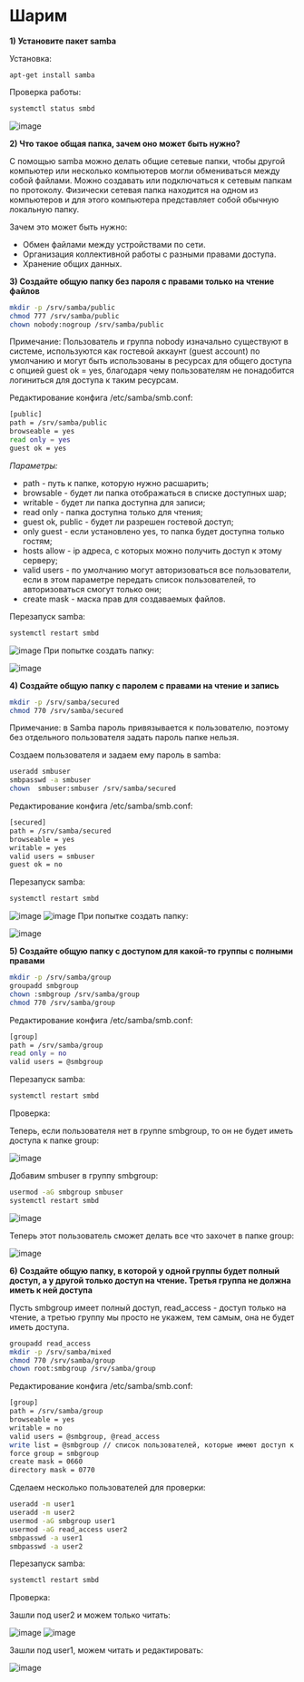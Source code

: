 # Шарим

**1) Установите пакет samba**

Установка:

```
apt-get install samba
```

Проверка работы:

```sh
systemctl status smbd
```

![image](https://github.com/user-attachments/assets/3998288a-b412-4554-8a10-e12fbe6d7335)

**2) Что такое общая папка, зачем оно может быть нужно?**

С помощью samba можно делать общие сетевые папки, чтобы другой компьютер или несколько компьютеров могли обмениваться между собой файлами. Можно создавать или подключаться к сетевым папкам по протоколу. Физически сетевая папка находится на одном из компьютеров и для этого компьютера представляет собой обычную локальную папку.

Зачем это может быть нужно:

- Обмен файлами между устройствами по сети.
- Организация коллективной работы с разными правами доступа.
- Хранение общих данных.

**3) Создайте общую папку без пароля с правами только на чтение файлов**

```sh
mkdir -p /srv/samba/public
chmod 777 /srv/samba/public
chown nobody:nogroup /srv/samba/public
```

Примечание: Пользователь и группа nobody изначально существуют в системе, используются как гостевой аккаунт (guest account) по умолчанию и могут быть использованы в ресурсах для общего доступа с опцией guest ok = yes, благодаря чему пользователям не понадобится логиниться для доступа к таким ресурсам.

Редактирование конфига /etc/samba/smb.conf:

```sh
[public]
path = /srv/samba/public
browseable = yes
read only = yes
guest ok = yes
```

*Параметры:*

- path - путь к папке, которую нужно расшарить;
- browsable - будет ли папка отображаться в списке доступных шар;
- writable - будет ли папка доступна для записи;
- read only - папка доступна только для чтения;
- guest ok, public - будет ли разрешен гостевой доступ;
- only guest - если установлено yes, то папка будет доступна только гостям;
- hosts allow - ip адреса, с которых можно получить доступ к этому серверу;
- valid users - по умолчанию могут авторизоваться все пользователи, если в этом параметре передать список пользователей, то авторизоваться смогут только они;
- create mask - маска прав для создаваемых файлов.

Перезапуск samba:

```sh
systemctl restart smbd
```

![image](https://github.com/user-attachments/assets/338f2c68-c7d9-453d-9f9a-fecf97cdb867)
При попытке создать папку:

![image](https://github.com/user-attachments/assets/5b830f7f-d78c-490a-8907-b5a43cb88180)



**4) Создайте общую папку с паролем с правами на чтение и запись**

```sh
mkdir -p /srv/samba/secured
chmod 770 /srv/samba/secured
```

Примечание: в Samba пароль привязывается к пользователю, поэтому без отдельного пользователя задать пароль папке нельзя.

Создаем пользователя и задаем ему пароль в samba:

```sh
useradd smbuser
smbpasswd -a smbuser
chown  smbuser:smbuser /srv/samba/secured
```

Редактирование конфига /etc/samba/smb.conf:

```sh
[secured]
path = /srv/samba/secured
browseable = yes
writable = yes
valid users = smbuser
guest ok = no
```

Перезапуск samba:

```sh
systemctl restart smbd
```

![image](https://github.com/user-attachments/assets/3faf39c7-952d-4c2e-a729-b01e8e0e02e3)
![image](https://github.com/user-attachments/assets/9123432d-2fc8-4850-8dc7-d5d95ed80719)
При попытке создать папку:

![image](https://github.com/user-attachments/assets/dcf375aa-ce0d-499d-ac90-d436334318f6)

**5) Создайте общую папку с доступом для какой-то группы с полными правами**

```sh
mkdir -p /srv/samba/group
groupadd smbgroup
chown :smbgroup /srv/samba/group
chmod 770 /srv/samba/group
```

Редактирование конфига /etc/samba/smb.conf:

```sh
[group]
path = /srv/samba/group
read only = no
valid users = @smbgroup
```

Перезапуск samba:

```sh
systemctl restart smbd
```

Проверка:

Теперь, если пользователя нет в группе smbgroup, то он не будет иметь доступа к папке group:

![image](https://github.com/user-attachments/assets/4f02ead3-3e9c-43c1-b1ed-9ae65b97cd12)

Добавим smbuser в группу smbgroup:

```sh
usermod -aG smbgroup smbuser
systemctl restart smbd
```

![image](https://github.com/user-attachments/assets/50fdee96-892e-4746-8bc8-441c25c7a47b)

Теперь этот пользователь сможет делать все что захочет в папке group:

![image](https://github.com/user-attachments/assets/1c0bae89-a64b-481b-ade5-dd2bf143ca1b)

**6) Создайте общую папку, в которой у одной группы будет полный доступ, а у другой только доступ на чтение. Третья группа не должна иметь к ней доступа**

Пусть smbgroup имеет полный доступ, read_access - доступ только на чтение, а третью группу мы просто не укажем, тем самым, она не будет иметь доступа.

```sh
groupadd read_access
mkdir -p /srv/samba/mixed
chmod 770 /srv/samba/group
chown root:smbgroup /srv/samba/group
```

Редактирование конфига /etc/samba/smb.conf:

```sh
[group]
path = /srv/samba/group
browseable = yes
writable = no
valid users = @smbgroup, @read_access
write list = @smbgroup // список пользователей, которые имеют доступ к папке на чтение и запись.
force group = smbgroup
create mask = 0660
directory mask = 0770
```

Сделаем несколько пользователей для проверки:

```sh
useradd -m user1
useradd -m user2
usermod -aG smbgroup user1
usermod -aG read_access user2
smbpasswd -a user1
smbpasswd -a user2
```

Перезапуск samba:

```sh
systemctl restart smbd
```

Проверка:

Зашли под user2 и можем только читать:

![image](https://github.com/user-attachments/assets/17ab1643-9878-47c6-b558-7518d362639c)
![image](https://github.com/user-attachments/assets/fa31491c-1935-4a80-a392-4e70d437331c)


Зашли под user1, можем читать и редактировать:

![image](https://github.com/user-attachments/assets/78183afd-f67e-4686-8fb3-91ceed3e3f5e)
